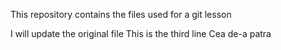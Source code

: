 This repository contains the files used for a git lesson

I will update the original file
This is the third line
Cea de-a patra


